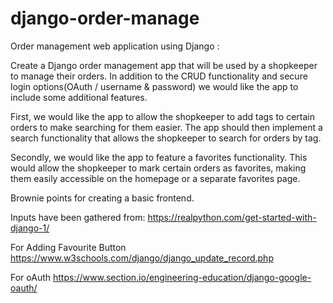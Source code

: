 # django-order-manage
Order management web application using Django :

Create a Django order management app that will be used by a shopkeeper to manage their orders. In addition to the CRUD functionality and secure login options(OAuth / username & password) we would like the app to include some additional features.

First, we would like the app to allow the shopkeeper to add tags to certain orders to make searching for them easier. The app should then implement a search functionality that allows the shopkeeper to search for orders by tag.

Secondly, we would like the app to feature a favorites functionality. This would allow the shopkeeper to mark certain orders as favorites, making them easily accessible on the homepage or a separate favorites page.

Brownie points for creating a basic frontend. 

Inputs have been gathered from:
https://realpython.com/get-started-with-django-1/

For Adding Favourite Button
https://www.w3schools.com/django/django_update_record.php

For oAuth
https://www.section.io/engineering-education/django-google-oauth/

